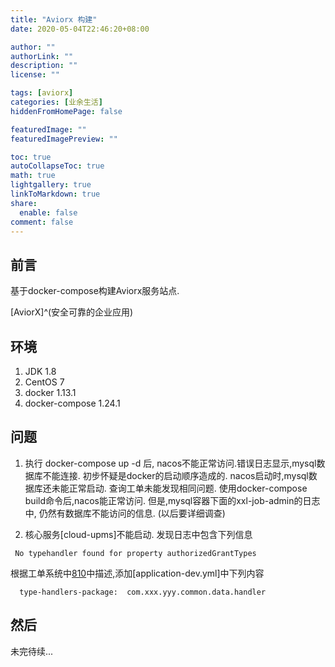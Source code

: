 ```yaml
---
title: "Aviorx 构建"
date: 2020-05-04T22:46:20+08:00

author: ""
authorLink: ""
description: ""
license: ""

tags: [aviorx]
categories: [业余生活]
hiddenFromHomePage: false

featuredImage: ""
featuredImagePreview: ""

toc: true
autoCollapseToc: true
math: true
lightgallery: true
linkToMarkdown: true
share:
  enable: false
comment: false
---
```



## 前言

基于docker-compose构建Aviorx服务站点.

[AviorX]^(安全可靠的企业应用)
<!--more-->

## 环境

1. JDK 1.8
2. CentOS 7
3. docker 1.13.1
4. docker-compose 1.24.1

## 问题

1. 执行 docker-compose up -d 后, nacos不能正常访问.错误日志显示,mysql数据库不能连接.
 初步怀疑是docker的启动顺序造成的.  nacos启动时,mysql数据库还未能正常启动.
 查询工单未能发现相同问题.
 使用docker-compose build命令后,nacos能正常访问. 但是,mysql容器下面的xxl-job-admin的日志中, 仍然有数据库不能访问的信息. (以后要详细调查)

2. 核心服务[cloud-upms]不能启动.
 发现日志中包含下列信息
```
 No typehandler found for property authorizedGrantTypes
```
根据工单系统中[810](https://git.pig4cloud.com/pig/pigx/issues/810)中描述,添加[application-dev.yml]中下列内容
```
  type-handlers-package:  com.xxx.yyy.common.data.handler
```

## 然后

未完待续...
